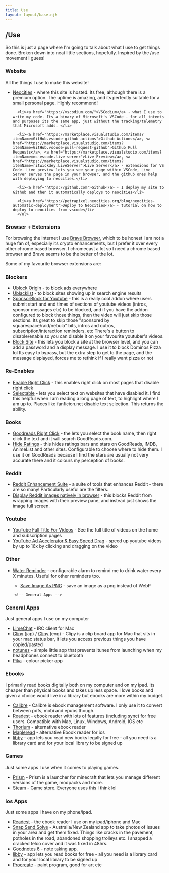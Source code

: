 ```yaml
---
title: Use
layout: layout/base.njk
---
```


<!-- Intro -->

  <h2>/Use</h2>
    <p>So this is just a page where I'm going to talk about what I use to get things done. Broken down into neat little sections, hopefully. Inspired by the /use movement I guess! </p>

<!-- Website Stuff -->

<div class="textbox">
<h3>Website</h3>
<p>All the things I use to make this website!</p>

   <ul>
      <li><a href="http://www.neocities.com">Neocities</a> - where this site is hosted. Its free, although there is a premium option. The uptime is amazing, and its perfectly suitable for a small personal page. Highly recommend!</li>

      <li><a href="https://vscodium.com/">VSCodium</a> - what I use to write my code. Its a binary of Microsoft's VSCode - for all intents and purposes its the same app, just without the tracking/telemetry that Microsoft adds. </li>

      <li><a href="https://marketplace.visualstudio.com/items?itemName=GitHub.vscode-github-actions">Github Actions</a>, <a href="https://marketplace.visualstudio.com/items?itemName=GitHub.vscode-pull-request-github">Github Pull Requests</a>, <a href="https://marketplace.visualstudio.com/items?itemName=ms-vscode.live-server">Live Preview</a>, <a href="https://marketplace.visualstudio.com/items?itemName=ritwickdey.LiveServer">Live Server</a> - extensions for VS Code. Live preview lets you see your page within VSCode, Live Server serves the page in your browser, and the github ones help with deploying to neocities.</li>

      <li><a href="https://github.com">Github</a> - I deploy my site to Github and then it automatically deploys to neocities</li>

      <li><a href="https://petrapixel.neocities.org/blog/neocities-automatic-deployment">Deploy to Neocities</a> - tutorial on how to deploy to neocities from vscode</li>
      </ul>
</div>


<!-- Browser Extensions -->

<div class="textbox">
<h3>Browser + Extensions</h3>
  <p>For browsing the internet I use <a href="https://brave.com/">Brave Browser</a>, which to be honest I am not a huge fan of, especially its crypto enhancements, but I prefer it over every other chrome based browser. I chromecast a lot so I need a chrome based browser and Brave seems to be the better of the lot.</p>

   <p>Some of my favourite browser extensions are:</p>

### Blockers

<ul>
 <li><a href="https://ublockorigin.com/">Ublock Origin</a> - to block ads everywhere </li>
 <li><a href="https://ublacklist.github.io/docs">Ublacklist</a> - to block sites showing up in search engine results</li>
  <li><a href="https://chromewebstore.google.com/detail/sponsorblock-for-youtube/mnjggcdmjocbbbhaepdhchncahnbgone">SponsorBlock for Youtube</a> - this is a really cool addon where users submit start and end times of sections of youtube videos (intros, sponsor messages etc) to be blocked, and if you have the addon configured to block those things, then the video will just skip those sections. Its great to skip those "sponsored by squarespace/raid/nebula" bits, intros and outros, subscription/interaction reminders, etc There's a button to disable/enable so you can disable it on your favourite youtuber's videos.</li>
<li><a href="https://webextension.org/listing/block-site.html">Block Site</a> - this lets you block a site at the browser level, and you can add a password and a display message. I use it to block Dominos Pizza lol Its easy to bypass, but the extra step to get to the page, and the message displayed, forces me to rethink if I really want pizza or not</li>
</ul>

### Re-Enables

<ul>
  <li><a href="https://chromewebstore.google.com/detail/enable-right-click/hhojmcideegachlhfgfdhailpfhgknjm">Enable Right Click</a> - this enables right click on most pages that disable right click</li>

  <li><a href="https://chromewebstore.google.com/detail/selectable-for-fanfiction/jcidlhgdoojamkbpmhbpgldmajnobefd">Selectable</a> - lets you select text on websites that have disabled it. I find this helpful when I am reading a long page of text, to highlight where I am up to. Places like fanficion.net disable text selection. This returns the ability.</li>

</ul>

### Books

<ul>
  <li><a href="https://chromewebstore.google.com/detail/goodreads-right-click/fbicpmopjallgdpklipffmihodimmcbe">Goodreads Right Click</a> - the lets you select the book name, then right click the text and it will search GoodReads.com.</li>

  <li><a href="https://chromewebstore.google.com/detail/hide-ratings-imdbgoodread/cnjhjnjbpedipoamajojlbfakbadgiam">Hide Ratings</a> - this hides ratings bars and stars on GoodReads, IMDB, AnimeList and other sites. Configurable to choose where to hide them. I use it on GoodReads because I find the stars are usually not very accurate there and it colours my perception of books.</li>
</ul>


### Reddit 

<ul>
 <li><a href="https://chromewebstore.google.com/detail/reddit-enhancement-suite/kbmfpngjjgdllneeigpgjifpgocmfgmb">Reddit Enhancement Suite</a> - a suite of tools that enhances Reddit - there are so many! Particularly useful are the filters.</li>

<li><a href="https://chromewebstore.google.com/detail/display-reddit-images-nat/imiakeaigofbcfdjajmgjfnohjlekndg">Display Reddit images natively in browser</a> - this blocks Reddit from wrapping images with their preview pane, and instead just shows the image full screen.</li>
</ul>

### Youtube  

<ul>
<li><a href="https://chromewebstore.google.com/detail/youtube-full-title-for-vi/pgpdaocammeipkkgaeelifgakbhjoiel?hl=en">YouTube Full Title For Videos</a> - See the full title of videos on the home and subscription pages</li>
<li><a href="https://chromewebstore.google.com/detail/youtube-ad-accelerator-ea/lmcggcabhocpfkbddekmconplfjmmgmn">YouTube Ad Accelerator & Easy Speed Drag</a> - speed up youtube videos by up to 16x by clicking and dragging on the video</li>

</ul>


### Other 

<ul>
  <li><a href="https://chromewebstore.google.com/detail/water-reminder/kbcogmlnjaoecibenadekhkeelgdpmnb">Water Reminder</a> - configurable alarm to remind me to drink water every X minutes. Useful for other reminders too.</li>

<ul>
<li><a href="https://chromewebstore.google.com/detail/save-image-as-png/nkokmeaibnajheohncaamjggkanfbphi?hl=en">Save Image As PNG</a> - save an image as a png instead of WebP</li>
</ul>
</ul>
</div>

        <!-- General Apps -->

<div class="textbox">
<h3>General Apps</h3>
<p>Just general apps I use on my computer</p>
<ul>
<li><a href="http://limechat.net/mac/">LimeChat</a> - IRC client for Mac</li>


<li><a href="https://clipy-app.com/">Clipy</a> (jap) / <a href="https://github.com/Clipy/Clipy">Clipy</a> (eng) - Clipy is a clip board app for Mac that sits in your mac status bar, it lets you access previous things you have copied/pasted</li>

<li><a href="https://github.com/tombonez/noTunes">notunes</a> - simple little app that prevents itunes from launching when my headphones connect to bluetooth</li>

<li><a href="https://superhighfives.com/pika">Pika</a> - colour picker app</li>
</ul>

</div>


<!-- Ebooks -->
<div class="textbox">
<h3>Ebooks</h3>
<p>I primarily read books digitally both on my computer and on my ipad. Its cheaper than physical books and takes up less space. I love books and given a choice would live in a library but ebooks are more within my budget.</p>

<ul>
  <li><a href="https://calibre-ebook.com/">Calibre</a> - Calibre is ebook management software. I only use it to convert between pdfs, mobi and epubs though. </li>

<li><a href="https://readest.com/">Readest</a> - ebook reader with lots of features (including sync) for free users. Compatible with Mac, Linux, Windows, Android, IOS etc</li>
<li><a href="https://thorium.edrlab.org/">Thorium</a> - alternative ebook reader </li>

<li><a href="https://www.maplepop.com/web/mr/index.php">Mapleread</a> - alternative Ebook reader for ios</li>

<li><a href="https://libbyapp.com">libby</a> - app lets you read new books legally for free - all you need is a library card and for your local library to be signed up</li>

</ul>
</div>

<!-- Games -->

<div class="textbox">
<h3>Games</h3>
<p>Just some apps I use when it comes to playing games. </p>
<ul>
<li><a href="https://prismlauncher.org/">Prism</a> - Prism is a launcher for minecraft that lets you manage different versions of the game, modpacks and more.</li>

<li><a href="https://store.steampowered.com/">Steam</a> - Game store. Everyone uses this I think lol</li>

</ul>
</div>

<!----ios Apps------>
<div class="textbox">
<h3>ios Apps</h3>
<p>Just some apps I have on my phone/ipad.</p>
<ul>
<li><a href="https://readest.com/">Readest</a> - the ebook reader I use on my ipad/iphone and Mac</li>
  <li><a href="https://www.snapsendsolve.com">Snap Send Solve</a> - Australia/New Zealand app to take photos of issues in your area and get them fixed. Things like cracks in the pavement, potholes in the road, abandoned shopping trolleys etc. I snapped a cracked telco cover and it was fixed in 48hrs.</li>
  <li><a href="https://www.goodnotes.com">Goodnotes 6</a> - note taking app.</li>
  <li><a href="https://libbyapp.com">libby</a> - app lets you read books for free - all you need is a library card and for your local library to be signed up</li>
  <li><a href="https://procreate.com">Procreate</a> - paint program, good for art etc</li>
  </ul>
</div>

